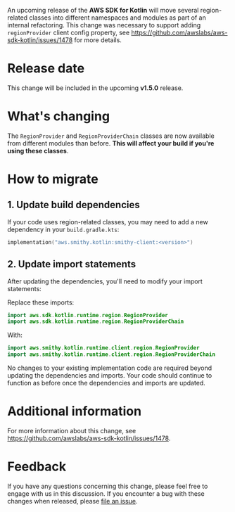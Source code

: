An upcoming release of the **AWS SDK for Kotlin** will move several region-related classes into different namespaces and modules as part of an internal refactoring.
This change was necessary to support adding `regionProvider` client config property, see https://github.com/awslabs/aws-sdk-kotlin/issues/1478 for more details.

# Release date

This change will be included in the upcoming **v1.5.0** release.

# What's changing

The `RegionProvider` and `RegionProviderChain` classes are now available from different modules than before. **This will affect your build if you're using these classes**.

# How to migrate

## 1. Update build dependencies 
If your code uses region-related classes, you may need to add a new dependency in your `build.gradle.kts`:

```kotlin
implementation("aws.smithy.kotlin:smithy-client:<version>")
```

## 2. Update import statements
After updating the dependencies, you'll need to modify your import statements:

Replace these imports:

```kotlin
import aws.sdk.kotlin.runtime.region.RegionProvider
import aws.sdk.kotlin.runtime.region.RegionProviderChain
```
With:

```kotlin
import aws.smithy.kotlin.runtime.client.region.RegionProvider
import aws.smithy.kotlin.runtime.client.region.RegionProviderChain
```

No changes to your existing implementation code are required beyond updating the dependencies and imports. Your code should continue to function as before once the dependencies and imports are updated.

# Additional information

For more information about this change, see https://github.com/awslabs/aws-sdk-kotlin/issues/1478.

# Feedback

If you have any questions concerning this change, please feel free to engage
with us in this discussion. If you encounter a bug with these changes when
released, please [file an issue](https://github.com/awslabs/aws-sdk-kotlin/issues/new/choose).